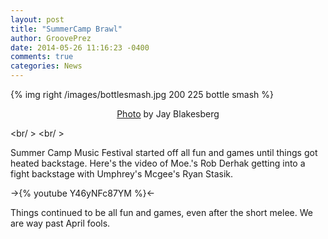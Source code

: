 ```yaml
---
layout: post
title: "SummerCamp Brawl"
author: GroovePrez
date: 2014-05-26 11:16:23 -0400
comments: true
categories: News
---
```

{% img right /images/bottlesmash.jpg 200 225 bottle smash %}

<!--more-->

<div style="text-align:center" markdown="1">
<a href="https://www.facebook.com/photo.php?fbid=770956559604195">Photo</a> by Jay Blakesberg 
</div>


<br/ >
<br/ >


Summer Camp Music Festival started off all fun and games until things got heated backstage.  Here's the video of Moe.'s Rob Derhak getting into a fight backstage with Umphrey's Mcgee's Ryan Stasik.  



->{% youtube Y46yNFc87YM %}<-



Things continued to be all fun and games, even after the short melee.  We are way past April fools.
